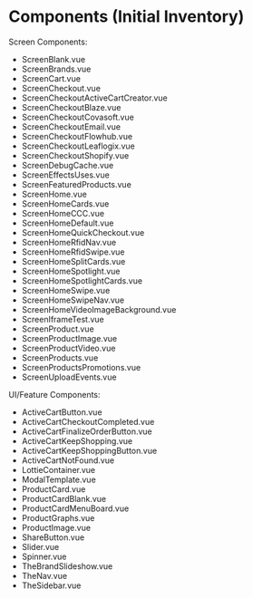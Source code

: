 # Components (Initial Inventory)

Screen Components:
- ScreenBlank.vue
- ScreenBrands.vue
- ScreenCart.vue
- ScreenCheckout.vue
- ScreenCheckoutActiveCartCreator.vue
- ScreenCheckoutBlaze.vue
- ScreenCheckoutCovasoft.vue
- ScreenCheckoutEmail.vue
- ScreenCheckoutFlowhub.vue
- ScreenCheckoutLeaflogix.vue
- ScreenCheckoutShopify.vue
- ScreenDebugCache.vue
- ScreenEffectsUses.vue
- ScreenFeaturedProducts.vue
- ScreenHome.vue
- ScreenHomeCards.vue
- ScreenHomeCCC.vue
- ScreenHomeDefault.vue
- ScreenHomeQuickCheckout.vue
- ScreenHomeRfidNav.vue
- ScreenHomeRfidSwipe.vue
- ScreenHomeSplitCards.vue
- ScreenHomeSpotlight.vue
- ScreenHomeSpotlightCards.vue
- ScreenHomeSwipe.vue
- ScreenHomeSwipeNav.vue
- ScreenHomeVideoImageBackground.vue
- ScreenIframeTest.vue
- ScreenProduct.vue
- ScreenProductImage.vue
- ScreenProductVideo.vue
- ScreenProducts.vue
- ScreenProductsPromotions.vue
- ScreenUploadEvents.vue

UI/Feature Components:
- ActiveCartButton.vue
- ActiveCartCheckoutCompleted.vue
- ActiveCartFinalizeOrderButton.vue
- ActiveCartKeepShopping.vue
- ActiveCartKeepShoppingButton.vue
- ActiveCartNotFound.vue
- LottieContainer.vue
- ModalTemplate.vue
- ProductCard.vue
- ProductCardBlank.vue
- ProductCardMenuBoard.vue
- ProductGraphs.vue
- ProductImage.vue
- ShareButton.vue
- Slider.vue
- Spinner.vue
- TheBrandSlideshow.vue
- TheNav.vue
- TheSidebar.vue
